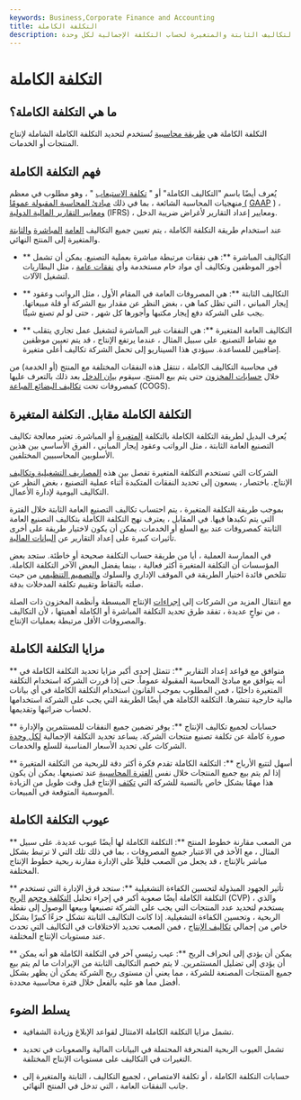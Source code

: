 ```yaml
---
keywords: Business,Corporate Finance and Accounting
title: التكلفة الكاملة
description: التكلفة الكاملة هي طريقة محاسبة إدارية توضح متى يتم استخدام جميع التكاليف الثابتة والمتغيرة لحساب التكلفة الإجمالية لكل وحدة.
---
```


# التكلفة الكاملة
## ما هي التكلفة الكاملة؟

التكلفة الكاملة هي [طريقة محاسبية](/accountingmethod) تُستخدم لتحديد التكلفة الكاملة الشاملة لإنتاج المنتجات أو الخدمات.

## فهم التكلفة الكاملة

يُعرف أيضًا باسم "التكاليف الكاملة" أو " [تكلفة الاستيعاب](/absorptioncosting) " ، وهو مطلوب في معظم منهجيات المحاسبة الشائعة ، بما في ذلك [مبادئ المحاسبة المقبولة عمومًا (](/gaap) [GAAP](/gaap) ) ، [ومعايير التقارير المالية الدولية](/ifrs) (IFRS) ، ومعايير إعداد التقارير لأغراض ضريبة الدخل.

عند استخدام طريقة التكلفة الكاملة ، يتم تعيين جميع التكاليف [العامة](/variable-overhead) [المباشرة](/directcost) [والثابتة](/fixedcost) والمتغيرة إلى المنتج النهائي.

- ** التكاليف المباشرة **: هي نفقات مرتبطة مباشرة بعملية التصنيع. يمكن أن تشمل أجور الموظفين وتكاليف أي مواد خام مستخدمة وأي [نفقات عامة](/overhead) ، مثل البطاريات لتشغيل الآلات.

- ** التكاليف الثابتة **: هي المصروفات العامة في المقام الأول ، مثل الرواتب وعقود إيجار المباني ، التي تظل كما هي ، بغض النظر عن مقدار بيع الشركة أو قلة مبيعاتها. يجب على الشركة دفع إيجار مكتبها وأجورها كل شهر ، حتى لو لم تصنع شيئًا.

- ** التكاليف العامة المتغيرة **: هي النفقات غير المباشرة لتشغيل عمل تجاري يتقلب مع نشاط التصنيع. على سبيل المثال ، عندما يرتفع الإنتاج ، قد يتم تعيين موظفين إضافيين للمساعدة. سيؤدي هذا السيناريو إلى تحمل الشركة تكاليف أعلى متغيرة.

في محاسبة التكاليف الكاملة ، تنتقل هذه النفقات المختلفة مع المنتج (أو الخدمة) من خلال [حسابات المخزون](/inventoryaccounting) حتى يتم بيع المنتج. سيقوم [بيان الدخل](/incomestatement) بعد ذلك بالتعرف عليها كمصروفات تحت [تكاليف البضائع المباعة](/cogs) (COGS).

## التكلفة الكاملة مقابل. التكلفة المتغيرة

يُعرف البديل لطريقة التكلفة الكاملة بالتكلفة [المتغيرة](/variablecost) أو المباشرة. تعتبر معالجة تكاليف التصنيع العامة الثابتة ، مثل الرواتب وعقود إيجار المباني ، الفرق الأساسي بين هذين الأسلوبين المحاسبيين المختلفين.

الشركات التي تستخدم التكلفة المتغيرة تفصل بين هذه [المصاريف التشغيلية وتكاليف](/operating_expense) الإنتاج. باختصار ، يسعون إلى تحديد النفقات المتكبدة أثناء عملية التصنيع ، بغض النظر عن التكاليف اليومية لإدارة الأعمال.

بموجب طريقة التكلفة المتغيرة ، يتم احتساب تكاليف التصنيع العامة الثابتة خلال الفترة التي يتم تكبدها فيها. في المقابل ، يعترف نهج التكلفة الكاملة بتكاليف التصنيع العامة الثابتة كمصروفات عند بيع السلع أو الخدمات. يمكن أن يكون لاختيار طريقة على أخرى تأثيرات كبيرة على إعداد التقارير عن [البيانات المالية](/financial-statements).

في الممارسة العملية ، أيا من طريقة حساب التكلفة صحيحة أو خاطئة. ستجد بعض المؤسسات أن التكلفة المتغيرة أكثر فعالية ، بينما يفضل البعض الآخر التكلفة الكاملة. تتلخص فائدة اختيار الطريقة في الموقف الإداري والسلوك [والتصميم التنظيمي](/organizational-structure) من حيث صلته بالتقاط وتقييم تكلفة المدخلات بدقة.

مع انتقال المزيد من الشركات إلى [إجراءات](/jit) الإنتاج المبسطة وأنظمة المخزون ذات الصلة ، من نواحٍ عديدة ، تفقد طرق تحديد التكلفة المباشرة أو الكاملة أهميتها ، لأن التكاليف والمصروفات الأقل مرتبطة بعمليات الإنتاج.

## مزايا التكلفة الكاملة

** متوافق مع قواعد إعداد التقارير **: تتمثل إحدى أكبر مزايا تحديد التكلفة الكاملة في أنه يتوافق مع مبادئ المحاسبة المقبولة عموماً. حتى إذا قررت الشركة استخدام التكلفة المتغيرة داخليًا ، فمن المطلوب بموجب القانون استخدام التكلفة الكاملة في أي بيانات مالية خارجية تنشرها. التكلفة الكاملة هي أيضًا الطريقة التي يجب على الشركة استخدامها لحساب ضرائبها وتقديمها.

** حسابات لجميع تكاليف الإنتاج **: يوفر تضمين جميع النفقات للمستثمرين والإدارة صورة كاملة عن تكلفة تصنيع منتجات الشركة. يساعد تحديد التكلفة الإجمالية [لكل وحدة](/unitcost) الشركات على تحديد الأسعار المناسبة للسلع والخدمات.

** أسهل لتتبع الأرباح **: التكلفة الكاملة تقدم فكرة أكثر دقة للربحية من التكلفة المتغيرة إذا لم يتم بيع جميع المنتجات خلال نفس [الفترة المحاسبية](/accountingperiod) عند تصنيعها. يمكن أن يكون هذا مهمًا بشكل خاص بالنسبة للشركة التي [تكثف](/rampup) الإنتاج قبل وقت طويل من الزيادة الموسمية المتوقعة في المبيعات.

## عيوب التكلفة الكاملة

** من الصعب مقارنة خطوط المنتج **: التكلفة الكاملة لها أيضًا عيوب عديدة. على سبيل المثال ، مع الأخذ في الاعتبار جميع المصروفات ، بما في ذلك تلك التي لا ترتبط بشكل مباشر بالإنتاج ، قد يجعل من الصعب قليلاً على الإدارة مقارنة ربحية خطوط الإنتاج المختلفة.

** تأثير الجهود المبذولة لتحسين الكفاءة التشغيلية **: ستجد فرق الإدارة التي تستخدم التكلفة الكاملة أيضًا صعوبة أكبر في إجراء تحليل [التكلفة وحجم](/cost-volume-profit-analysis) [الربح](/cost-volume-profit-analysis) (CVP) ، والذي يستخدم لتحديد عدد المنتجات التي يجب على الشركة تصنيعها وبيعها الوصول إلى نقطة الربحية ، وتحسين الكفاءة التشغيلية. إذا كانت التكاليف الثابتة تشكل جزءًا كبيرًا بشكل خاص من إجمالي [تكاليف الإنتاج](/production-cost) ، فمن الصعب تحديد الاختلافات في التكاليف التي تحدث عند مستويات الإنتاج المختلفة.

** يمكن أن يؤدي إلى انحراف الربح **: عيب رئيسي آخر في التكلفة الكاملة هو أنه يمكن أن يؤدي إلى تضليل المستثمرين. لا يتم خصم التكاليف الثابتة من الإيرادات ما لم يتم بيع جميع المنتجات المصنعة للشركة ، مما يعني أن مستوى ربح الشركة يمكن أن يظهر بشكل أفضل مما هو عليه بالفعل خلال فترة محاسبية محددة.

## يسلط الضوء

- تشمل مزايا التكلفة الكاملة الامتثال لقواعد الإبلاغ وزيادة الشفافية.

- تشمل العيوب الربحية المنحرفة المحتملة في البيانات المالية والصعوبات في تحديد التغيرات في التكاليف على مستويات الإنتاج المختلفة.

- حسابات التكلفة الكاملة ، أو تكلفة الامتصاص ، لجميع التكاليف ، الثابتة والمتغيرة إلى جانب النفقات العامة ، التي تدخل في المنتج النهائي.

